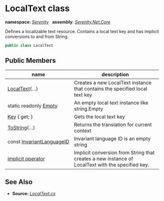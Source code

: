 # LocalText class
**namespace:** *[Serenity](../README.md#serenity-namespace)*   **assembly**: *[Serenity.Net.Core](../README.md)*

Defines a localizable text resource. Contains a local text key and has implicit conversions to and from String.

```csharp
public class LocalText
```

## Public Members

| name | description |
| --- | --- |
| [LocalText](LocalText/LocalText.md)(…) | Creates a new LocalText instance that contains the specified local text key |
| static readonly [Empty](LocalText/Empty.md) | An empty local text instance like string.Empty |
| [Key](LocalText/Key.md) { get; } | Gets the local text key |
| [ToString](LocalText/ToString.md)(…) | Returns the translation for current context |
| const [InvariantLanguageID](LocalText/InvariantLanguageID.md) | Invariant language ID is an empty string |
| [implicit operator](LocalText/op_Implicit.md) | Implicit conversion from String that creates a new instance of LocalText with the specified key. |

## See Also

* **Source:** *[LocalText.cs](https://github.com/serenity-is/Serenity/blob/master/src/Serenity.Net.Core/Localization/LocalText.cs)*